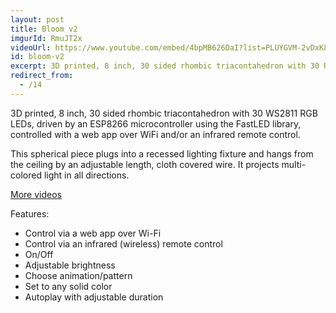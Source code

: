 ```yaml
---
layout: post
title: Bloom v2
imgurId: RmuJT2x
videoUrl: https://www.youtube.com/embed/4bpMB626DaI?list=PLUYGVM-2vDxK8WFg5BOkKtZHM2Xca_vib
id: bloom-v2
excerpt: 3D printed, 8 inch, 30 sided rhombic triacontahedron with 30 RGB LEDs. This spherical piece plugs into a recessed lighting fixture and hangs from the ceiling by an adjustable length, cloth covered wire.  It projects multi-colored light in all directions.
redirect_from:
  - /14
---
```


3D printed, 8 inch, 30 sided rhombic triacontahedron with 30 WS2811 RGB LEDs, driven by an ESP8266 microcontroller using the FastLED library, controlled with a web app over WiFi and/or an infrared remote control.

This spherical piece plugs into a recessed lighting fixture and hangs from the ceiling by an adjustable length, cloth covered wire.  It projects multi-colored light in all directions.

[More videos](https://www.youtube.com/watch?v=4bpMB626DaI&list=PLUYGVM-2vDxK8WFg5BOkKtZHM2Xca_vib)

Features:

* Control via a web app over Wi-Fi
* Control via an infrared (wireless) remote control
* On/Off
* Adjustable brightness
* Choose animation/pattern
* Set to any solid color
* Autoplay with adjustable duration
